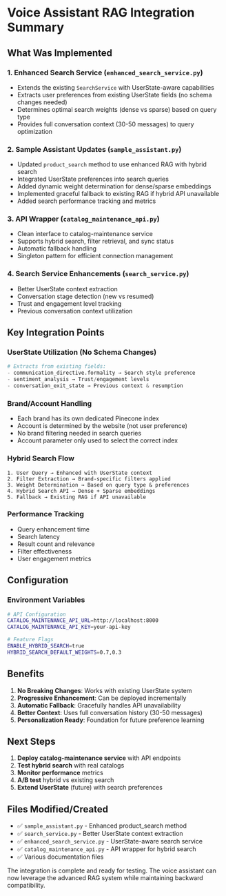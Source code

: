# Voice Assistant RAG Integration Summary

## What Was Implemented

### 1. **Enhanced Search Service** (`enhanced_search_service.py`)
- Extends the existing `SearchService` with UserState-aware capabilities
- Extracts user preferences from existing UserState fields (no schema changes needed)
- Determines optimal search weights (dense vs sparse) based on query type
- Provides full conversation context (30-50 messages) to query optimization

### 2. **Sample Assistant Updates** (`sample_assistant.py`)
- Updated `product_search` method to use enhanced RAG with hybrid search
- Integrated UserState preferences into search queries
- Added dynamic weight determination for dense/sparse embeddings
- Implemented graceful fallback to existing RAG if hybrid API unavailable
- Added search performance tracking and metrics

### 3. **API Wrapper** (`catalog_maintenance_api.py`)
- Clean interface to catalog-maintenance service
- Supports hybrid search, filter retrieval, and sync status
- Automatic fallback handling
- Singleton pattern for efficient connection management

### 4. **Search Service Enhancements** (`search_service.py`)
- Better UserState context extraction
- Conversation stage detection (new vs resumed)
- Trust and engagement level tracking
- Previous conversation context utilization

## Key Integration Points

### UserState Utilization (No Schema Changes)
```python
# Extracts from existing fields:
- communication_directive.formality → Search style preference
- sentiment_analysis → Trust/engagement levels
- conversation_exit_state → Previous context & resumption
```

### Brand/Account Handling
- Each brand has its own dedicated Pinecone index
- Account is determined by the website (not user preference)
- No brand filtering needed in search queries
- Account parameter only used to select the correct index

### Hybrid Search Flow
```
1. User Query → Enhanced with UserState context
2. Filter Extraction → Brand-specific filters applied
3. Weight Determination → Based on query type & preferences
4. Hybrid Search API → Dense + Sparse embeddings
5. Fallback → Existing RAG if API unavailable
```

### Performance Tracking
- Query enhancement time
- Search latency
- Result count and relevance
- Filter effectiveness
- User engagement metrics

## Configuration

### Environment Variables
```bash
# API Configuration
CATALOG_MAINTENANCE_API_URL=http://localhost:8000
CATALOG_MAINTENANCE_API_KEY=your-api-key

# Feature Flags
ENABLE_HYBRID_SEARCH=true
HYBRID_SEARCH_DEFAULT_WEIGHTS=0.7,0.3
```

## Benefits

1. **No Breaking Changes**: Works with existing UserState system
2. **Progressive Enhancement**: Can be deployed incrementally
3. **Automatic Fallback**: Gracefully handles API unavailability
4. **Better Context**: Uses full conversation history (30-50 messages)
5. **Personalization Ready**: Foundation for future preference learning

## Next Steps

1. **Deploy catalog-maintenance service** with API endpoints
2. **Test hybrid search** with real catalogs
3. **Monitor performance** metrics
4. **A/B test** hybrid vs existing search
5. **Extend UserState** (future) with search preferences

## Files Modified/Created

- ✅ `sample_assistant.py` - Enhanced product_search method
- ✅ `search_service.py` - Better UserState context extraction
- ✅ `enhanced_search_service.py` - UserState-aware search service
- ✅ `catalog_maintenance_api.py` - API wrapper for hybrid search
- ✅ Various documentation files

The integration is complete and ready for testing. The voice assistant can now leverage the advanced RAG system while maintaining backward compatibility.
